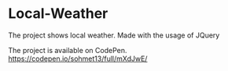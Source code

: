# Local-Weather
The project shows local weather. Made with the usage of JQuery

The project is available on CodePen.
https://codepen.io/sohmet13/full/mXdJwE/
